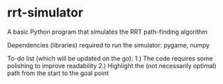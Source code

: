 # rrt-simulator
A basic Python program that simulates the RRT path-finding algorithm

Dependencies (libraries) required to run the simulator: pygame, numpy

To-do list (which will be updated on the go):
1.) The code requires some polishing to improve readability
2.) Highlight the (not necessarily optimal) path from the start to the goal point
